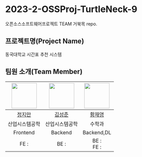 # 2023-2-OSSProj-TurtleNeck-9
오픈소스소프트웨어프로젝트 TEAM 거북목 repo.

## 프로젝트명(Project Name)

동국대학교 시간표 추천 시스템

## 팀원 소개(Team Member)

<!-- ### Front-End

| 이름   | 전공           | 학번   | E-mail |
| ------ | -------------- | ------ | ---------------|
| 정지만 | 산업시스템공학과     | 18학번 | wlaks2317@gmail.com |


### Back-end

| 이름   | 전공           | 학번   | E-mail |
| ------ | -------------- | ------ | -------------------|
| 김성준 | 산업시스템공학과     | 17학번 | jobcho6320@naver.com |
| 황재영 | 수학과     | 19학번 | jaey0913@dongguk.edu |


| 이름   | 전공           | 학번   | E-mail |
| ------ | -------------- | ------ | -------------------|
| 황재영 | 수학과     | 19학번 | jaey0913@dongguk.edu |-->


|<img src="https://avatars.githubusercontent.com/u/67041750?v=4" width="80">|<img src="https://avatars.githubusercontent.com/u/89504367?v=4" width="80">|<img src="https://avatars.githubusercontent.com/hwangjy0913" width="80">|
|:---:|:---:|:---:|
|[정지만](https://github.com/jjm2317)|[김성준](https://github.com/SeongJoon-K)|[황재영](https://github.com/hwangjy0913)|
|산업시스템공학|산업시스템공학|수학과|
|Frontend|Backend|Backend,DL|
|FE : <br> |BE : <br> |BE : <br> FE : |
